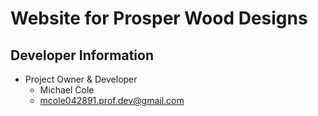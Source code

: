 # Website for Prosper Wood Designs

## Developer Information

- Project Owner & Developer
    - Michael Cole
    - mcole042891.prof.dev@gmail.com
